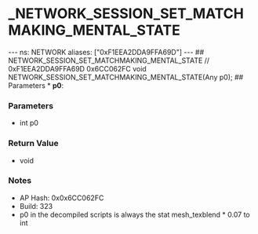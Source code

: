 # _NETWORK_SESSION_SET_MATCHMAKING_MENTAL_STATE

--- ns: NETWORK aliases: ["0xF1EEA2DDA9FFA69D"] --- ## NETWORK_SESSION_SET_MATCHMAKING_MENTAL_STATE  // 0xF1EEA2DDA9FFA69D 0x6CC062FC void NETWORK_SESSION_SET_MATCHMAKING_MENTAL_STATE(Any p0);  ## Parameters * **p0**:

### Parameters
* int p0

### Return Value
* void

### Notes
* AP Hash: 0x0x6CC062FC
* Build: 323
* p0 in the decompiled scripts is always the stat mesh_texblend * 0.07 to int

